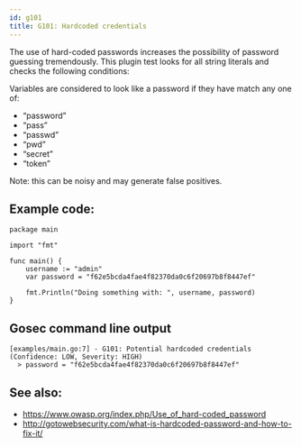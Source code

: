 ```yaml
---
id: g101
title: G101: Hardcoded credentials
---
```


The use of hard-coded passwords increases the possibility of password guessing tremendously. This plugin test looks for all string literals and checks the following conditions:

Variables are considered to look like a password if they have match any one of:
* “password”
* “pass”
* “passwd”
* “pwd”
* “secret”
* “token”


Note: this can be noisy and may generate false positives.

## Example code:

```
package main

import "fmt"

func main() {
	username := "admin"
	var password = "f62e5bcda4fae4f82370da0c6f20697b8f8447ef"

	fmt.Println("Doing something with: ", username, password)
}
```

## Gosec command line output

```
[examples/main.go:7] - G101: Potential hardcoded credentials (Confidence: LOW, Severity: HIGH)
  > password = "f62e5bcda4fae4f82370da0c6f20697b8f8447ef"
```

## See also:

* https://www.owasp.org/index.php/Use_of_hard-coded_password
* http://gotowebsecurity.com/what-is-hardcoded-password-and-how-to-fix-it/ 
